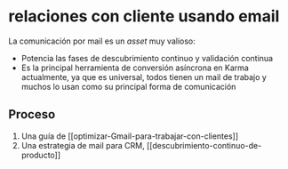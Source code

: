 # relaciones con cliente usando email
La comunicación por mail es un _asset_ muy valioso:

- Potencia las fases de descubrimiento continuo y validación continua
- Es la principal herramienta de conversión asíncrona en Karma actualmente, ya que es universal, todos tienen un mail de trabajo y muchos lo usan como su principal forma de comunicación

## Proceso
1. Una guía de [[optimizar-Gmail-para-trabajar-con-clientes]]
2. Una estrategia de mail para CRM, [[descubrimiento-continuo-de-producto]]